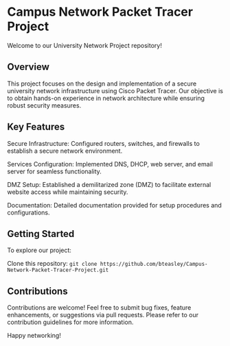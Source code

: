 # Campus Network Packet Tracer Project
Welcome to our University Network Project repository!

## Overview
This project focuses on the design and implementation of a secure university network infrastructure using Cisco Packet Tracer. Our objective is to obtain hands-on experience in network architecture while ensuring robust security measures.

## Key Features
Secure Infrastructure: Configured routers, switches, and firewalls to establish a secure network environment.

Services Configuration: Implemented DNS, DHCP, web server, and email server for seamless functionality.

DMZ Setup: Established a demilitarized zone (DMZ) to facilitate external website access while maintaining security.

Documentation: Detailed documentation provided for setup procedures and configurations.

## Getting Started
To explore our project:

Clone this repository: `git clone https://github.com/bteasley/Campus-Network-Packet-Tracer-Project.git`

## Contributions
Contributions are welcome! Feel free to submit bug fixes, feature enhancements, or suggestions via pull requests. Please refer to our contribution guidelines for more information.

Happy networking!
